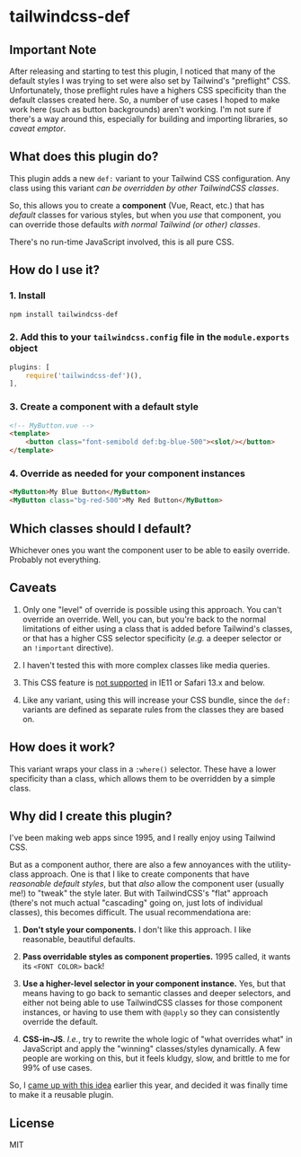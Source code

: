 # tailwindcss-def

## Important Note

After releasing and starting to test this plugin, I noticed that many of the default styles I was trying to set were also set by Tailwind's "preflight" CSS. Unfortunately, those preflight rules have a highers CSS specificity than the default classes created here. So, a number of use cases I hoped to make work here (such as button backgrounds) aren't working. I'm not sure if there's a way around this, especially for building and importing libraries, so *caveat emptor*.

## What does this plugin do?

This plugin adds a new `def:` variant to your Tailwind CSS configuration. Any class using this variant _can be overridden by other TailwindCSS classes_.

So, this allows you to create a **component** (Vue, React, etc.) that has _default_ classes for various styles, but when you _use_ that component, you can override those defaults _with normal Tailwind (or other) classes_.

There's no run-time JavaScript involved, this is all pure CSS.

## How do I use it?

### 1. Install

```sh
npm install tailwindcss-def
```

### 2. Add this to your `tailwindcss.config` file in the `module.exports` object

```js
plugins: [
	require('tailwindcss-def')(),
],
```

### 3. Create a component with a default style

```HTML
<!-- MyButton.vue -->
<template>
	<button class="font-semibold def:bg-blue-500"><slot/></button>
</template>
```

### 4. Override as needed for your component instances

```HTML
<MyButton>My Blue Button</MyButton>
<MyButton class="bg-red-500">My Red Button</MyButton>
```

## Which classes should I default?

Whichever ones you want the component user to be able to easily override. Probably not everything.

## Caveats

1. Only one "level" of override is possible using this approach. You can't override an override. Well, you can, but you're back to the normal limitations of either using a class that is added before Tailwind's classes, or that has a higher CSS selector specificity (_e.g._ a deeper selector or an `!important` directive).

2. I haven't tested this with more complex classes like media queries.

3. This CSS feature is [not supported](https://caniuse.com/mdn-css_selectors_where) in IE11 or Safari 13.x and below.

4. Like any variant, using this will increase your CSS bundle, since the `def:` variants are defined as separate rules from the classes they are based on.

## How does it work?

This variant wraps your class in a `:where()` selector. These have a lower specificity than a class, which allows them to be overridden by a simple class.

## Why did I create this plugin?

I've been making web apps since 1995, and I really enjoy using Tailwind CSS.

But as a component author, there are also a few annoyances with the utility-class approach. One is that I like to create components that have _reasonable default styles_, but that _also_ allow the component user (usually me!) to "tweak" the style later. But with TailwindCSS's "flat" approach (there's not much actual "cascading" going on, just lots of individual classes), this becomes difficult. The usual recommendationa are:

1. **Don't style your components.** I don't like this approach. I like reasonable, beautiful defaults.

2. **Pass overridable styles as component properties.** 1995 called, it wants its `<FONT COLOR>` back!

3. **Use a higher-level selector in your component instance.** Yes, but that means having to go back to semantic classes and deeper selectors, and either not being able to use TailwindCSS classes for those component instances, or having to use them with `@apply` so they can consistently override the default.

4. **CSS-in-JS**. _I.e._, try to rewrite the whole logic of "what overrides what" in JavaScript and apply the "winning" classes/styles dynamically. A few people are working on this, but it feels kludgy, slow, and brittle to me for 99% of use cases.

So, I [came up with this idea](https://github.com/tailwindlabs/tailwindcss/discussions/3523) earlier this year, and decided it was finally time to make it a reusable plugin.

## License

MIT
